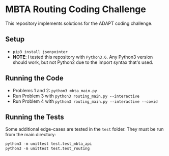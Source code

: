 # MBTA Routing Coding Challenge

This repository implements solutions for the ADAPT coding challenge.

## Setup

- `pip3 install jsonpointer`
- **NOTE**: I tested this repository with `Python3.6`. Any Python3 version should work, but not Python2 due to the import syntax that's used.

## Running the Code

- Problems 1 and 2:  `python3 mbta_main.py`
- Run Problem 3 with `python3 routing_main.py --interactive`
- Run Problem 4 with `python3 routing_main.py --interactive --covid`

## Running the Tests

Some additional edge-cases are tested in the `test` folder. They must be run from the main directory:
```python
python3 -m unittest test.test_mbta_api
python3 -m unittest test.test_routing
```
